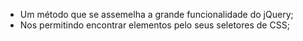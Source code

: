 * Um método que se assemelha a grande funcionalidade do jQuery;
* Nos permitindo encontrar elementos pelo seus seletores de CSS;